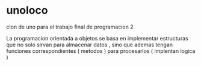 # unoloco
clon de uno para el trabajo final de programacion 2 

La programacion orientada a objetos se basa en implementar estructuras que no solo sirvan para almacenar datos , sino que ademas tengan funciones correspondientes ( metodos ) para procesarlos ( implentan logica )
